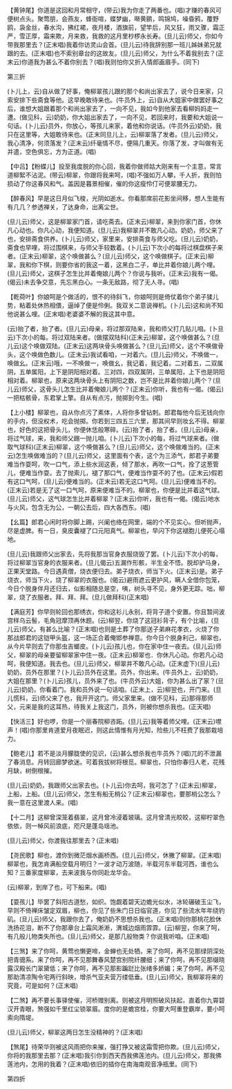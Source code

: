<!-- { "loadSidebar": true } -->
【黄钟尾】你道是这回和月常相守，(带云)我为你走了两番也。(唱)才赚的春风可便树点头。聚莺朋，会燕友，蜂衙喧，蝶梦幽，啭黄鹂，鸣锦鸠，噪昏鸦，覆野鸥，袅金丝，春水沟，拂红裙，夜月楼，酒旗前，望竿后，风又狂，雨又骤，霜正严，雪正厚，霜来欺，月来救，我救的这月里杪椤永长寿。(旦儿云)师父，你如今带我那里去？(正末唱)我着你访灵山会首。(旦儿云)待我辞别那一班儿姊妹弟兄就跟的去。(正末唱)也不索别章台的这故友。(旦儿云)师父，为什么不着我别去？(正末云)你道我为甚么不着你别去？(唱)我则怕你又折入情郎画眉手。(同下)

第三折

(卜儿上，云)自从做了好事，俺柳翠孩儿跟的那个和尚出家去了，说今日来家，只索安排下些斋食等他。这早晚敢待来也。(牛员外上，云)自从大姐家中做罢好事之后，谁想大姐跟着那个和尚出家去了，一向不见，我如今到他家去看柳妈妈走一遭。(做见科，云)奶奶，你大姐出家去了，一向不见，若回来时，我要和大姐说一句话。(卜儿云)员外，你放心，等孩儿来家，着他和你说话。(牛员外云)奶奶，我只在这里等，大姐敢待来也。(正末同旦儿上，云)柳翠落了发者。(旦儿云)师父，我心清净，何须落发？(正末云)纤毫情不尽，便隔几重天。你落了发，才叫做有无并遣，空色俱忘，方为正道。(唱)

【中吕】【粉蝶儿】投至我度脱的你心回，我着你做师姑大刚来有一个主意，常言道柳絮不沾泥。(带云)柳翠，你跟将我来呵，(唱)不强如万人攀，千人折，我则怕损动了你这春风和气。盖因是暮景相催，催的你这瘦伶仃可便翠腰无力。

【醉春风】早是这日月似飞梭，光阴如逝水。你看那席前花影坐间移，想人生能有有几几？参透禅关，了达身命，出离尘世。

(旦儿云)师父，这是柳翠家门首，请吃斋去。(正末云)柳翠，来到你家门首，你休凡心动也。你凡心动，我便知道。(旦儿云)我柳翠并不敢凡心动。奶奶，师父来了也，安排斋食供养。(卜儿云)师父，家里来，安排斋食与师父吃。(旦儿云)奶奶，斋食也早哩，将过围棋来，与师父手较数着。(卜儿云)下次小的每将过棋盘棋子来者。(正末云)柳翠，这个唤做甚么？(旦儿云)师父，这个唤做棋子。(正末云)柳翠，我和你下棋，则要你省的我这一着，这黑白二子，单比并着你娘儿两个哩。(旦儿云)师父，这棋子怎生比并着俺娘儿两个？你说与我听。(正末云)我有一偈。(偈云)未去争交意，先忘黑白心。一条无敌路，彻了无人寻。(唱)

【乾荷叶】你娘呵是个做活的，恨不的待斜飞，你娘呵则是倚仗着你个弟子猱儿势，粘着处休热相偎，逼绰了便是伶俐。我双关二意说禅机。(卜儿云)这和尚不知他说甚么哩。(正末唱)老婆婆不解的我这其中意。

(云)抬了者，抬了者。(旦儿云)母亲，将过那双陆来，我和师父打几贴儿咱。(卜旦云)下次小的每。将过双陆来者。(做摆双陆科)(正末云)柳翠，这个唤做甚么？(旦儿云)这个唤做双陆。(正末云)这两块骨头唤做甚么？(旦儿云)师父，这个不唤做骨头，这个唤做色数儿。(正末云)我试看咱，一对着六。(旦儿云)师父，不唤做一，唤做幺。(正末云)哦，一不唤做一，唤做幺，我记着，我记着。二对着五，二双属阴，五单属阳，上下是阴阳相对着。三对四，四双属阴，三单属阳，上下也是阴阳相对着。柳翠也，原来这两块骨头上有阴阳之数，岂不是比并着你娘儿两个？(旦儿云)师父，这骨头儿怎生比并着俺娘儿两个？(正末云)你听，我也有一偈。(偈云)一把枯骸骨，东君掌上擎。自从有点污，抛掷到今生。(唱)

【上小楼】柳翠也，自从你点污了素体，人将你多曾钻刺。郎君每他今后无钱向你的手内，但没权术，吃会抛掷。你若到三四五三六里，那其间早则妆幺不得。柳翠也，好色的这把骨头儿，你便休恁般寒碎。(云)抬了者，抬了者。(旦儿云)母亲，将过气球，来，我和师父踢一抛儿咱。(卜儿云)下次小的每，将过气球来者。(做取气球科)(正末云)柳翠，这个唤做甚么？(旦儿云)师父，这个唤做难当的。(正末云)怎生唤做难当的？(旦儿云)师父，这里面有个表，这个为三添气，郎君子弟要难当作耍呵，吹一口气，添上些水润这表，倾了那水，再吹一口气，拴了这葱管儿，便难当作耍。去了抛索儿，褪了那口气，便难当作耍不的了也。(正末云)假若有这口气呵，(旦儿云)便难当的。(正末云)若无这口气呵。(旦儿云)便难当不的。(正末云)若是无了这一口气呵，原来便难当不的。柳翠也，你便是比并着这气球。(旦儿云)师父，这气球怎生比并着柳翠？(正末云)你听，我也有一偈。(偈云)地水与火风，包含无为公，一朝公去后，四大各西东。(唱)

【幺篇】郎君心闲时将你脚上踢，兴阑也络在网里，端的个不见实心。但听抛声，尽是虚脾。有一日，臭皮囊褪了口元阳真气。柳翠也，早闪下你这褪胞儿便死心塌地。

(旦儿云)我跟师父出家去，先将我那当官身衣服烧毁了罢。(卜儿云)下次小的每，将过柳翠当官身的衣服来者。(旦儿偈云)五漏作形骸，半生全不悟。脱却驴马身，正果天堂路。今日遇真僧，烧衣便归去。弟子烧衣，师当下火。(正末云)是。弟子烧衣，师当下火，烧了柳翠的衣服也。(偈云)避雨遮云更护风，瞒人全借你包笼，今日个脱身伴月还归去，似影相随总是空，咦，树头寻不见，身外更无踪。咄，柳翠，烧了衣服者。拜、拜、拜。(旦儿做拜科)(正末唱)

【满庭芳】你早则轮回也那绣衣，你和这衫儿永别，将背子道个安置。你且暂间波宫样乌云髻，毛角冠摩顶再休题。(云)柳翌，你烧了这冠衫背子，有个比喻，(旦儿云)师父。有甚么比喻？(正末唱)也则是土葬了你那送子弟麻花孝衣，火烧了你那战郎君的这铠甲头盔，这一场正合着俺邯参禅意。你今日个脱身利己，柳翠也，从今片早则去了你那虫吉螂皮。(卜儿云)孩儿也，你在家中住一夜去。(旦儿云)师父，柳翠的母亲要留柳翠家中住一夜。(正末云)柳翠也．你休凡心动。你若凡心动呵，我便知道。我去也。(旦儿云)师父，柳翠并不敢凡心动。(正末虚下)(旦儿云)奶奶，员外在那里？(卜儿云)员外在这里。员外，你出来。(牛员外上，云)奶奶，大姐在那里？(卜儿云)孩儿，员外来了也。(牛员外云)大姐，你为甚么出了家？(旦儿云)奶奶，你看着门。我和员外说一句话咱。(正末上，云)柳翌也，开门来。(旦儿慌科，云)师父来了也，我开开这门。师父家里来。(做不见科，云)那得那师父，元来是我的这耳热，待我关上我这门，员外，则被你想杀我也。(正天唱)

【快活三】好也啰，你是一个丽春院柳咨跖。(旦儿云)我等着师父哩。(正末云)噤声！(唱)你那里肯道爱月夜眠迟，则这此情惟有月光知，险些儿不枉费了我那栽培力。

【鲍老儿】若不是淡月朦胧使的见识，(云)甚么想杀我也牛员外？(唱)兀的不泄漏了春消息。月转回廊梦欲迷。可着我拔树将根觅。柳翠也，只怕你春归人老，花残月缺，树倒根摧。

(旦儿云)奶奶，我跟师父出家去也。(卜儿云)你去呵，我可怎了？(正末云)柳翠，上船，上船。(旦儿云)师父，怎生有船无梢公？(正末云)柳翠也，要那梢公怎么？我一意在这里渡人来。(唱)

【十二月】这柳曾深笼着翡翠，这月曾冷浸着玻璃。这月曾清光皎皎，这柳柠翠色依依，则一棹风前浪底，咫尺是蓬岛瑶池。

(旦儿云)师父，你渡我往那里去？(正末唱)

【尧民歌】柳也，渡你到微茫烟水画桥西。(旦儿云)师父，休撇了柳翠。(正末唱)柳翠也，我怎肯满船空载月明归？一波才动万波随，半载河东半载河西，谁也么知？三番家度柳翠，去来波我与你同赴龙华会。

(云)柳翠，到岸了也，可下船来。(唱)

【耍孩儿】毕罢了斜阳古道愁，如织。饱觑着碧天边蟾光似水，冰轮碾破玉尘飞，早则不倚禅床皱定双眉，柳也，你见了些朱门日日临官道，你见了些流水年年绕钓矶。(旦儿云)师父，我跟你去了，俺奶奶不思想杀我也。(正末唱)则你那桃花脸休洗扬花泪，断不了你那章台上霜风淅淅，渭城边烟雨霏霏。(云)柳翌，你来了呵，有几般儿物类失所也。(旦儿云)师父，是那几般物类？你说我听咱。(正末唱)

【三煞】来了你呵，黄莺也懒更啼，金蝉也无处牺，来了你呵，再不见那绿阴深处把青骢系。来了你呵，再不见那舞春风楚宫别院纤腰细；来了你呵，再不见那缀晓露汉殿长门翠黛低；来了你呵，再不见那影蹁跹比张绪多娇媚；来了你呵，再不见那助清凉陶令宅两行斜映，增杀气亚夫营万缕低垂。(旦儿云)师父，我柳翠将来的究竟，可是如何？(正末唱)

【二煞】再不要长事驿使催，河桥赠别离。则被这月明照破风扶起，直着你九霄碧汉开青眼，煞强如千里红尘锁翠眉。度你的是蟾宫桂，你要大呵重登霸岸，要小呵索向隋堤。

(旦儿云)师父，柳翠这两日怎生没精神的？(正末唱)

【煞尾】待荣华则被这风雨把你来摧，强打挣又被这霜雪把你欺。(旦儿云)师父，你将的我那里去那？(正末唱)我引你到西天西我佛莲池内。(旦儿云)师父，那我佛莲池内，怎用的我着？(正末唱)依旧的插你在南海南观音净瓶里。(同下)

第四折

